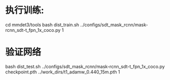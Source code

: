 # 执行训练:
cd mmdet3/tools
bash dist_train.sh ../configs/sdt_mask_rcnn/mask-rcnn_sdt-t_fpn_1x_coco.py 1

# 验证网络
bash dist_test.sh  ../configs/sdt_mask_rcnn/mask-rcnn_sdt-t_fpn_1x_coco.py checkpoint.pth  ../work_dirs/t1_adamw_0.440_15m.pth  1
